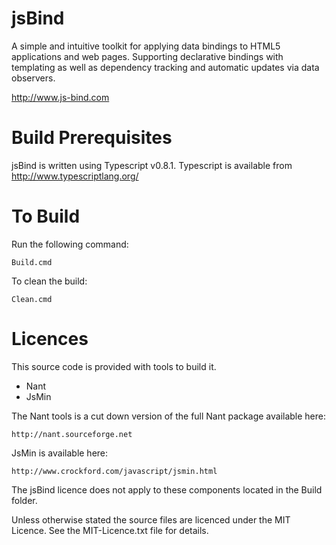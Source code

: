  jsBind
========

A simple and intuitive toolkit for applying data bindings to HTML5 applications and web pages. Supporting
declarative bindings with templating as well as dependency tracking and automatic updates via data observers.

http://www.js-bind.com


 Build Prerequisites
=====================

jsBind is written using Typescript v0.8.1.  Typescript is available from http://www.typescriptlang.org/


 To Build
==========

Run the following command:

	Build.cmd

To clean the build:

	Clean.cmd


 Licences
==========

This source code is provided with tools to build it.

* Nant
* JsMin

The Nant tools is a cut down version of the full Nant package available here:

	http://nant.sourceforge.net

JsMin is available here:

	http://www.crockford.com/javascript/jsmin.html

The jsBind licence does not apply to these components located in the Build folder.

Unless otherwise stated the source files are licenced under the MIT Licence.  See
the MIT-Licence.txt file for details.